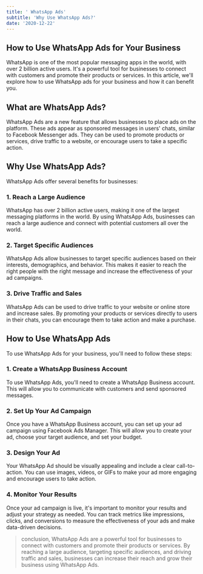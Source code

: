 ```yaml
---
title: ' WhatsApp Ads'
subtitle: 'Why Use WhatsApp Ads?'
date: '2020-12-22'
---
```


## How to Use WhatsApp Ads for Your Business

WhatsApp is one of the most popular messaging apps in the world, with over 2 billion active users. It's a powerful tool for businesses to connect with customers and promote their products or services. In this article, we'll explore how to use WhatsApp ads for your business and how it can benefit you.

## What are WhatsApp Ads?

WhatsApp Ads are a new feature that allows businesses to place ads on the platform. These ads appear as sponsored messages in users' chats, similar to Facebook Messenger ads. They can be used to promote products or services, drive traffic to a website, or encourage users to take a specific action.

## Why Use WhatsApp Ads?

WhatsApp Ads offer several benefits for businesses:

### 1. Reach a Large Audience

WhatsApp has over 2 billion active users, making it one of the largest messaging platforms in the world. By using WhatsApp Ads, businesses can reach a large audience and connect with potential customers all over the world.

### 2. Target Specific Audiences

WhatsApp Ads allow businesses to target specific audiences based on their interests, demographics, and behavior. This makes it easier to reach the right people with the right message and increase the effectiveness of your ad campaigns.

### 3. Drive Traffic and Sales

WhatsApp Ads can be used to drive traffic to your website or online store and increase sales. By promoting your products or services directly to users in their chats, you can encourage them to take action and make a purchase.

## How to Use WhatsApp Ads

To use WhatsApp Ads for your business, you'll need to follow these steps:

### 1. Create a WhatsApp Business Account

To use WhatsApp Ads, you'll need to create a WhatsApp Business account. This will allow you to communicate with customers and send sponsored messages.

### 2. Set Up Your Ad Campaign

Once you have a WhatsApp Business account, you can set up your ad campaign using Facebook Ads Manager. This will allow you to create your ad, choose your target audience, and set your budget.

### 3. Design Your Ad

Your WhatsApp Ad should be visually appealing and include a clear call-to-action. You can use images, videos, or GIFs to make your ad more engaging and encourage users to take action.

### 4. Monitor Your Results

Once your ad campaign is live, it's important to monitor your results and adjust your strategy as needed. You can track metrics like impressions, clicks, and conversions to measure the effectiveness of your ads and make data-driven decisions.

> conclusion, WhatsApp Ads are a powerful tool for businesses to connect with customers and promote their products or services. By reaching a large audience, targeting specific audiences, and driving traffic and sales, businesses can increase their reach and grow their business using WhatsApp Ads.
